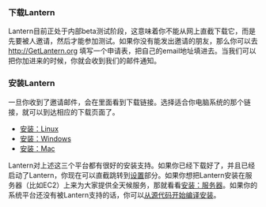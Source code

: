 ### 下载Lantern

Lantern目前正处于内部beta测试阶段，这意味着你不能从网上直截下载它，而是先要被人邀请，然后才能参加测试。如果你没有能发出邀请的朋友，那么你可以去 http://GetLantern.org 填写一个申请表，把自己的email地址填进去。当我们可以把你加进来的时候，你就会收到我们的邮件通知。

### 安装Lantern

一旦你收到了邀请邮件，会在里面看到下载链接。选择适合你电脑系统的那个链接，就可以到达相应的下载页面了。

* [安装：Linux](https://github.com/getlantern/lantern/wiki/Installation%3A-Linux)
* [安装：Windows](https://github.com/getlantern/lantern/wiki/Installation%3A-windows)
* [安装：Mac](https://github.com/getlantern/lantern/wiki/Installation%3A-Mac)

Lantern对上述这三个平台都有很好的安装支持。如果你已经下载好了，并且已经启动了Lantern，你现在可以直截跳转到[设置](https://github.com/getlantern/lantern/wiki/Setup)部分。如果你想把Lantern安装在服务器（比如EC2）上来为大家提供全天候服务，那就看看[安装：服务器](https://github.com/getlantern/lantern/wiki/Installation%3A-server)。如果你的系统平台还没有被Lantern支持的话，你可以[从源代码开始编译安装](https://github.com/getlantern/lantern/blob/master/README.md#setting-up-a-development-environment)。